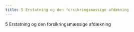 ```yaml
---
title: 5 Erstatning og den forsikringsmæssige afdækning
---
```

5 Erstatning og den forsikringsmæssige afdækning

